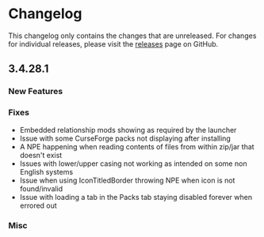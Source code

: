# Changelog

This changelog only contains the changes that are unreleased. For changes for individual releases, please visit the
[releases](https://github.com/ATLauncher/ATLauncher/releases) page on GitHub.

## 3.4.28.1

### New Features

### Fixes
- Embedded relationship mods showing as required by the launcher
- Issue with some CurseForge packs not displaying after installing
- A NPE happening when reading contents of files from within zip/jar that doesn't exist
- Issues with lower/upper casing not working as intended on some non English systems
- Issue when using IconTitledBorder throwing NPE when icon is not found/invalid
- Issue with loading a tab in the Packs tab staying disabled forever when errored out

### Misc
